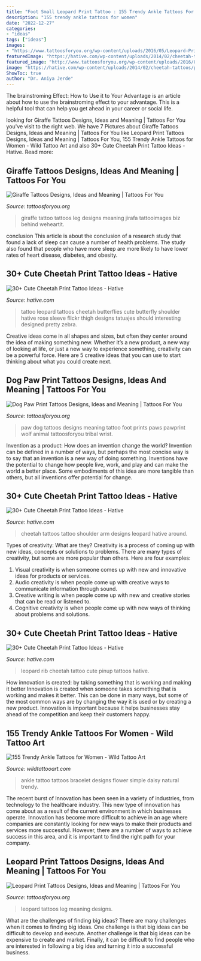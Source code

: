 ```yaml
---
title: "Foot Small Leopard Print Tattoo : 155 Trendy Ankle Tattoos For Women"
description: "155 trendy ankle tattoos for women"
date: "2022-12-27"
categories:
- "ideas"
tags: ["ideas"]
images:
- "https://www.tattoosforyou.org/wp-content/uploads/2016/05/Leopard-Print-Leg-Tattoos.jpg"
featuredImage: "https://hative.com/wp-content/uploads/2014/02/cheetah-tattoos/leopard-butterflies-should-3.jpg"
featured_image: "http://www.tattoosforyou.org/wp-content/uploads/2016/03/Dog-Paw-Print-Tattoos.jpg"
image: "https://hative.com/wp-content/uploads/2014/02/cheetah-tattoos/pinup-girl-leopard-on-rib-2.jpg"
ShowToc: true
author: "Dr. Aniya Jerde"
---
```



The brainstroming Effect: How to Use it to Your Advantage is an article about how to use the brainstroming effect to your advantage. This is a helpful tool that can help you get ahead in your career or social life.

	

		
looking for Giraffe Tattoos Designs, Ideas and Meaning | Tattoos For You you've visit to the right web. We have 7 Pictures about Giraffe Tattoos Designs, Ideas and Meaning | Tattoos For You like Leopard Print Tattoos Designs, Ideas and Meaning | Tattoos For You, 155 Trendy Ankle Tattoos for Women - Wild Tattoo Art and also 30+ Cute Cheetah Print Tattoo Ideas - Hative. Read more:
		
    
## Giraffe Tattoos Designs, Ideas And Meaning | Tattoos For You

<img loading=lazy src="http://www.tattoosforyou.org/wp-content/uploads/2016/05/Small-Giraffe-Tattoo.jpg" onerror="this.onerror=null;this.src='https://tse4.mm.bing.net/th?id=OIP.yKwaEG51NoJ8LlyKmN3GqQHaJ-&amp;pid=15.1';" alt="Giraffe Tattoos Designs, Ideas and Meaning | Tattoos For You">

_Source: tattoosforyou.org_

>giraffe tattoo tattoos leg designs meaning jirafa tattooimages biz behind weheartit. 

	

conclusion
This article is about the conclusion of a research study that found a lack of sleep can cause a number of health problems. The study also found that people who have more sleep are more likely to have lower rates of heart disease, diabetes, and obesity.

    
## 30+ Cute Cheetah Print Tattoo Ideas - Hative

<img loading=lazy src="https://hative.com/wp-content/uploads/2014/02/cheetah-tattoos/leopard-butterflies-should-3.jpg" onerror="this.onerror=null;this.src='https://tse1.mm.bing.net/th?id=OIP.YHNOKYwbEwBmu2T4h2t8ggHaHp&amp;pid=15.1';" alt="30+ Cute Cheetah Print Tattoo Ideas - Hative">

_Source: hative.com_

>tattoo leopard tattoos cheetah butterflies cute butterfly shoulder hative rose sleeve flickr thigh designs tatuajes should interesting designed pretty zebra. 

	

Creative ideas come in all shapes and sizes, but often they center around the idea of making something new. Whether it’s a new product, a new way of looking at life, or just a new way to experience something, creativity can be a powerful force. Here are 5 creative ideas that you can use to start thinking about what you could create next.

    
## Dog Paw Print Tattoos Designs, Ideas And Meaning | Tattoos For You

<img loading=lazy src="http://www.tattoosforyou.org/wp-content/uploads/2016/03/Dog-Paw-Print-Tattoos.jpg" onerror="this.onerror=null;this.src='https://tse3.mm.bing.net/th?id=OIP.VC3JDVP5Cp2gy97FOMg2rQHaJ4&amp;pid=15.1';" alt="Dog Paw Print Tattoos Designs, Ideas and Meaning | Tattoos For You">

_Source: tattoosforyou.org_

>paw dog tattoos designs meaning tattoo foot prints paws pawprint wolf animal tattoosforyou tribal wrist. 

	

Invention as a product: How does an invention change the world?
Invention can be defined in a number of ways, but perhaps the most concise way is to say that an invention is a new way of doing something. Inventions have the potential to change how people live, work, and play and can make the world a better place. Some embodiments of this idea are more tangible than others, but all inventions offer potential for change.

    
## 30+ Cute Cheetah Print Tattoo Ideas - Hative

<img loading=lazy src="https://hative.com/wp-content/uploads/2014/02/cheetah-tattoos/cheetah-print-shoulder-tattoo-31.jpg" onerror="this.onerror=null;this.src='https://tse3.mm.bing.net/th?id=OIP.a04xWWILtfBpcuHMexbMWwHaLU&amp;pid=15.1';" alt="30+ Cute Cheetah Print Tattoo Ideas - Hative">

_Source: hative.com_

>cheetah tattoos tattoo shoulder arm designs leopard hative around. 

	

Types of creativity: What are they?
Creativity is a process of coming up with new ideas, concepts or solutions to problems. There are many types of creativity, but some are more popular than others. Here are four examples: 
1. Visual creativity is when someone comes up with new and innovative ideas for products or services.
2. Audio creativity is when people come up with creative ways to communicate information through sound.
3. Creative writing is when people come up with new and creative stories that can be read or listened to.
4. Cognitive creativity is when people come up with new ways of thinking about problems and solutions.

    
## 30+ Cute Cheetah Print Tattoo Ideas - Hative

<img loading=lazy src="https://hative.com/wp-content/uploads/2014/02/cheetah-tattoos/pinup-girl-leopard-on-rib-2.jpg" onerror="this.onerror=null;this.src='https://tse2.mm.bing.net/th?id=OIP.h80t1vPZooYBEO64MenE0QHaJ4&amp;pid=15.1';" alt="30+ Cute Cheetah Print Tattoo Ideas - Hative">

_Source: hative.com_

>leopard rib cheetah tattoo cute pinup tattoos hative. 

	

How innovation is created: by taking something that is working and making it better
Innovation is created when someone takes something that is working and makes it better. This can be done in many ways, but some of the most common ways are by changing the way it is used or by creating a new product. Innovation is important because it helps businesses stay ahead of the competition and keep their customers happy.

    
## 155 Trendy Ankle Tattoos For Women - Wild Tattoo Art

<img loading=lazy src="https://www.wildtattooart.com/wp-content/uploads/2017/10/20171009_124916_14.jpg" onerror="this.onerror=null;this.src='https://tse1.mm.bing.net/th?id=OIP.Mfn84L2OXcBjcdnfiwguDQHaHa&amp;pid=15.1';" alt="155 Trendy Ankle Tattoos for Women - Wild Tattoo Art">

_Source: wildtattooart.com_

>ankle tattoo tattoos bracelet designs flower simple daisy natural trendy. 

	

The recent burst of Innovation has been seen in a variety of industries, from technology to the healthcare industry. This new type of innovation has come about as a result of the current environment in which businesses operate. Innovation has become more difficult to achieve in an age where companies are constantly looking for new ways to make their products and services more successful. However, there are a number of ways to achieve success in this area, and it is important to find the right path for your company.

    
## Leopard Print Tattoos Designs, Ideas And Meaning | Tattoos For You

<img loading=lazy src="https://www.tattoosforyou.org/wp-content/uploads/2016/05/Leopard-Print-Leg-Tattoos.jpg" onerror="this.onerror=null;this.src='https://tse1.mm.bing.net/th?id=OIP.hw3n9dB2LUC0w-ao-RGyBQHaLl&amp;pid=15.1';" alt="Leopard Print Tattoos Designs, Ideas and Meaning | Tattoos For You">

_Source: tattoosforyou.org_

>leopard tattoos leg meaning designs. 

	

What are the challenges of finding big ideas?
There are many challenges when it comes to finding big ideas. One challenge is that big ideas can be difficult to develop and execute. Another challenge is that big ideas can be expensive to create and market. Finally, it can be difficult to find people who are interested in following a big idea and turning it into a successful business.

